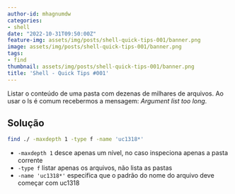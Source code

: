 ```yaml
---
author-id: mhagnumdw
categories:
- shell
date: "2022-10-31T09:50:00Z"
feature-img: assets/img/posts/shell-quick-tips-001/banner.png
image: assets/img/posts/shell-quick-tips-001/banner.png
tags:
- find
thumbnail: assets/img/posts/shell-quick-tips-001/banner.png
title: 'Shell - Quick Tips #001'
---
```


Listar o conteúdo de uma pasta com dezenas de milhares de arquivos. Ao usar o ls é comum recebermos a mensagem: _Argument list too long_.

<!--more-->

## Solução

```bash
find ./ -maxdepth 1 -type f -name 'uc1318*'
```

- `-maxdepth 1` desce apenas um nível, no caso inspeciona apenas a pasta corrente
- `-type f` listar apenas os arquivos, não lista as pastas
- `-name 'uc1318*'` especifica que o padrão do nome do arquivo deve começar com uc1318
